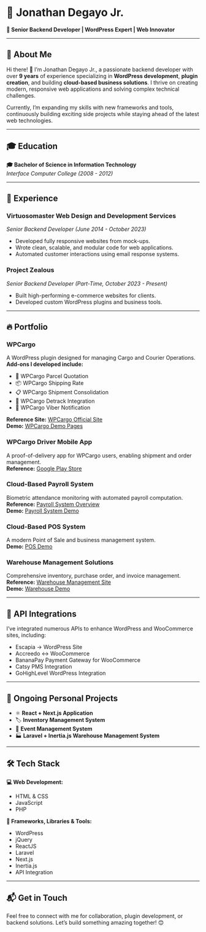 # 🌟 Jonathan Degayo Jr.  
**🎯 Senior Backend Developer | WordPress Expert | Web Innovator**  

---

## 🚀 About Me  
Hi there! 👋 I’m Jonathan Degayo Jr., a passionate backend developer with over **9 years** of experience specializing in **WordPress development**, **plugin creation**, and building **cloud-based business solutions**. I thrive on creating modern, responsive web applications and solving complex technical challenges.  

Currently, I’m expanding my skills with new frameworks and tools, continuously building exciting side projects while staying ahead of the latest web technologies.  

---

## 🎓 Education  
**🎓 Bachelor of Science in Information Technology**  
*Interface Computer College (2008 - 2012)*  

---

## 💼 Experience  

### **Virtuosomaster Web Design and Development Services**  
*Senior Backend Developer (June 2014 - October 2023)*  
- Developed fully responsive websites from mock-ups.  
- Wrote clean, scalable, and modular code for web applications.  
- Automated customer interactions using email response systems.  

### **Project Zealous**  
*Senior Backend Developer (Part-Time, October 2023 - Present)*  
- Built high-performing e-commerce websites for clients.  
- Developed custom WordPress plugins and business tools.  

---

## 🔥 Portfolio  

### **WPCargo**  
A WordPress plugin designed for managing Cargo and Courier Operations.  
**Add-ons I developed include:**  
- 📨 WPCargo Parcel Quotation  
- 📦 WPCargo Shipping Rate  
- 📋 WPCargo Shipment Consolidation  
- 🚛 WPCargo Detrack Integration  
- 📲 WPCargo Viber Notification  

**Reference Site:** [WPCargo Official Site](https://www.wpcargo.com/)  
**Demo:** [WPCargo Demo Pages](https://www.wpcargo.com/demo-pages/)  

### **WPCargo Driver Mobile App**  
A proof-of-delivery app for WPCargo users, enabling shipment and order management.  
**Reference:** [Google Play Store](https://play.google.com/store/apps/details?id=com.test.driverapp&hl=en)  

### **Cloud-Based Payroll System**  
Biometric attendance monitoring with automated payroll computation.  
**Reference:** [Payroll System Overview](http://www.wptaskforce.com/attendance-monitoring-and-payroll-system/)  
**Demo:** [Payroll System Demo](http://www.posandpayroll.com/demo/)  

### **Cloud-Based POS System**  
A modern Point of Sale and business management system.  
**Demo:** [POS Demo](http://www.posandpayroll.com/vmpos/)  

### **Warehouse Management Solutions**  
Comprehensive inventory, purchase order, and invoice management.  
**Reference:** [Warehouse Management Site](https://warehousemanagementsolutions.com/)  
**Demo:** [Warehouse Demo](https://demo.warehousemanagementsolutions.com/)  

---

## 🔌 API Integrations  
I’ve integrated numerous APIs to enhance WordPress and WooCommerce sites, including:  
- Escapia → WordPress Site  
- Accreedo ↔ WooCommerce  
- BananaPay Payment Gateway for WooCommerce  
- Catsy PMS Integration  
- GoHighLevel WordPress Integration  

---

## 🚧 Ongoing Personal Projects  
- ⚛️ **React + Next.js Application**  
- 🏷️ **Inventory Management System**  
- 📅 **Event Management System**  
- 🏭 **Laravel + Inertia.js Warehouse Management System**  

---

## 🛠️ Tech Stack  

**💻 Web Development:**  
- HTML & CSS  
- JavaScript  
- PHP  

**🔧 Frameworks, Libraries & Tools:**  
- WordPress  
- jQuery  
- ReactJS  
- Laravel  
- Next.js  
- Inertia.js  
- API Integration  

---

## 📬 Get in Touch  
Feel free to connect with me for collaboration, plugin development, or backend solutions. Let’s build something amazing together! 😊  
